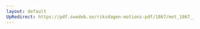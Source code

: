```yaml
---
layout: default
UpRedirect: https://pdf.swedeb.se/riksdagen-motions-pdf/1867/mot_1867__ak__00167.pdf
---
```

